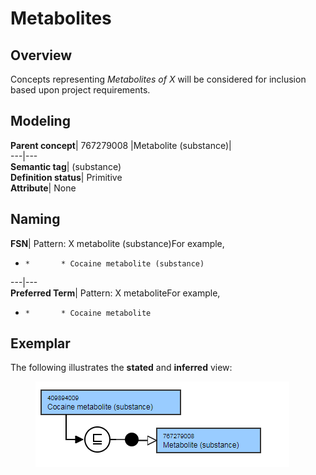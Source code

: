 # Metabolites

## Overview

Concepts representing _Metabolites of X_ will be considered for inclusion based upon project requirements.

## Modeling

**Parent concept**|  767279008 |Metabolite (substance)|  
---|---  
**Semantic tag**| (substance)  
**Definition status**|  Primitive  
**Attribute**|  None  
  
## Naming

**FSN**|  Pattern: X metabolite (substance)For example,

  *     *       * Cocaine metabolite (substance)

  
---|---  
**Preferred Term**|  Pattern: X metaboliteFor example,

  *     *       * Cocaine metabolite

  
  
## Exemplar

The following illustrates the **stated** and **inferred** view:

<figure><img src="images/174691622.png" alt="" title=""></figure>
